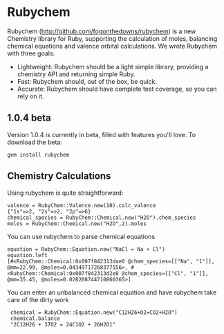 Rubychem
===
Rubychem (<a href="http://github.com/fogonthedowns/rubychem" target="_blank">http://github.com/fogonthedowns/rubychem</a>) is a new Chemistry library for Ruby, supporting the calculation of moles, balancing chemical equations and valence orbital calculations. We wrote Rubychem with three goals:

* Lightweight: Rubychem should be a light simple library, providing a chemistry API and returning simple Ruby.
* Fast: Rubychem should, out of the box, be quick. 
* Accurate: Rubychem should have complete test coverage, so you can rely on it.


1.0.4 beta
---
Version 1.0.4 is currently in beta, filled with features you'll love.  To download the beta:

    gem install rubychem


Chemistry Calculations
---
Using rubychem is quite straightforward:

    valence = RubyChem::Valence.new(10).calc_valence
    {"1s"=>2, "2s"=>2, "2p"=>6}
    chemical_species = RubyChem::Chemical.new("H2O").chem_species
    moles = RubyChem::Chemical.new("H2O",2).moles

    
You can use rubychem to parse chemical equations

    equation = RubyChem::Equation.new("NaCl = Na + Cl")
    equation.left 
    [#<RubyChem::Chemical:0x007f842313dae0 @chem_species=[["Na", "1"]], @mm=22.99, @moles=0.04349717268377556>, #<RubyChem::Chemical:0x007f842313d2e8 @chem_species=[["Cl", "1"]], @mm=35.45, @moles=0.028208744710860365>] 


You can enter an unbalanced chemical equation and have rubychem take care of the dirty work

     chemical = RubyChem::Equation.new("C12H26+O2=CO2+H2O")
     chemical.balance
     "2C12H26 + 37O2 = 24C1O2 + 26H2O1" 